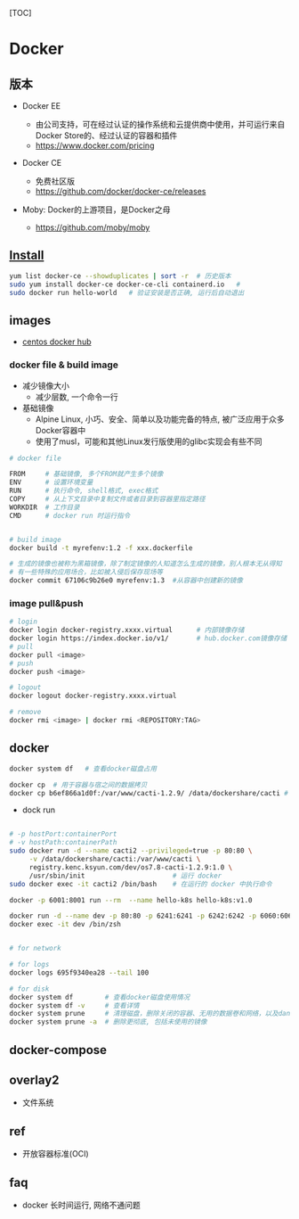 [TOC]

# Docker


## 版本

- Docker EE 
    - 由公司支持，可在经过认证的操作系统和云提供商中使用，并可运行来自Docker Store的、经过认证的容器和插件
    - https://www.docker.com/pricing
- Docker CE
    - 免费社区版
    - https://github.com/docker/docker-ce/releases

- Moby: Docker的上游项目，是Docker之母
    - https://github.com/moby/moby



## [Install](https://docs.docker.com/engine/install/centos/)

```bash
yum list docker-ce --showduplicates | sort -r  # 历史版本
sudo yum install docker-ce docker-ce-cli containerd.io   # 
sudo docker run hello-world   # 验证安装是否正确, 运行后自动退出

```

## images
- [centos docker hub](https://hub.docker.com/_/centos?tab=tags&page=1)


### docker file & build image

- 减少镜像大小
    - 减少层数, 一个命令一行
- 基础镜像
    - Alpine Linux, 小巧、安全、简单以及功能完备的特点, 被广泛应用于众多Docker容器中
    - 使用了musl，可能和其他Linux发行版使用的glibc实现会有些不同

``` bash
# docker file 

FROM     # 基础镜像, 多个FROM就产生多个镜像
ENV      # 设置环境变量
RUN      # 执行命令, shell格式, exec格式
COPY     # 从上下文目录中复制文件或者目录到容器里指定路径
WORKDIR  # 工作目录
CMD      # docker run 时运行指令


# build image
docker build -t myrefenv:1.2 -f xxx.dockerfile

# 生成的镜像也被称为黑箱镜像，除了制定镜像的人知道怎么生成的镜像，别人根本无从得知
# 有一些特殊的应用场合，比如被入侵后保存现场等
docker commit 67106c9b26e0 myrefenv:1.3  #从容器中创建新的镜像

```

### image pull&push
``` bash
# login
docker login docker-registry.xxxx.virtual      # 内部镜像存储
docker login https://index.docker.io/v1/       # hub.docker.com镜像存储
# pull
docker pull <image>
# push
docker push <image>

# logout
docker logout docker-registry.xxxx.virtual

# remove
docker rmi <image> | docker rmi <REPOSITORY:TAG>
```

## docker

``` bash
docker system df   # 查看docker磁盘占用

docker cp  # 用于容器与宿之间的数据拷贝
docker cp b6ef866a1d0f:/var/www/cacti-1.2.9/ /data/dockershare/cacti # 容器->宿主机
```

- dock run

``` bash

# -p hostPort:containerPort
# -v hostPath:containerPath
sudo docker run -d --name cacti2 --privileged=true -p 80:80 \
     -v /data/dockershare/cacti:/var/www/cacti \
     registry.kenc.ksyun.com/dev/os7.8-cacti-1.2.9:1.0 \
     /usr/sbin/init                      # 运行 docker 
sudo docker exec -it cacti2 /bin/bash    # 在运行的 docker 中执行命令

docker -p 6001:8001 run --rm  --name hello-k8s hello-k8s:v1.0

docker run -d --name dev -p 80:80 -p 6241:6241 -p 6242:6242 -p 6060:6060 -p 8080:8080 -v /root/share:/root/vmshare registry.kenc.ksyun.com/publish/centos7.8:2.4 /usr/sbin/init
docker exec -it dev /bin/zsh

```

``` bash

# for network

# for logs
docker logs 695f9340ea28 --tail 100

# for disk
docker system df        # 查看docker磁盘使用情况
docker system df -v     # 查看详情
docker system prune     # 清理磁盘，删除关闭的容器、无用的数据卷和网络，以及dangling镜像(即无tag的镜像)
docker system prune -a  # 删除更彻底, 包括未使用的镜像

```

## docker-compose


## overlay2

- 文件系统


## ref
- 开放容器标准(OCI)

## faq
- docker 长时间运行, 网络不通问题
